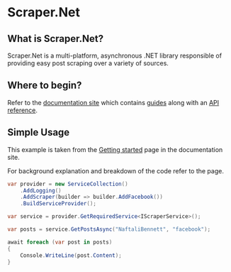 # Scraper.Net

## What is Scraper.Net?

Scraper.Net is a multi-platform, asynchronous .NET library responsible of providing easy post scraping over a variety of sources.

## Where to begin?

Refer to the [documentation site](https://scraper-net.github.io/Scraper.Net) which contains [guides](https://scraper-net.github.io/Scraper.Net/articles/getting_started.html) along with an [API reference](https://scraper-net.github.io/Scraper.Net/api/index.html).

## Simple Usage

This example is taken from the [Getting started](https://scraper-net.github.io/Scraper.Net/articles/getting_started.html) page in the documentation site.

For background explanation and breakdown of the code refer to the page.

```cs
var provider = new ServiceCollection()
    .AddLogging()
    .AddScraper(builder => builder.AddFacebook())
    .BuildServiceProvider();

var service = provider.GetRequiredService<IScraperService>();

var posts = service.GetPostsAsync("NaftaliBennett", "facebook");

await foreach (var post in posts)
{
    Console.WriteLine(post.Content);
}
```

